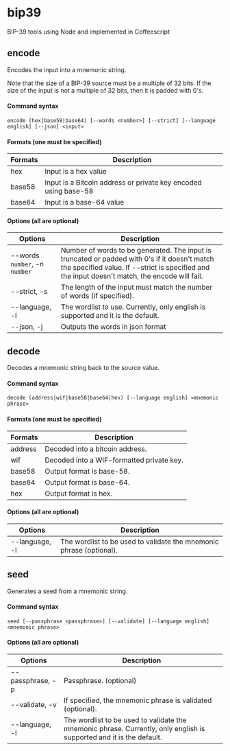 # bip39
BIP-39 tools using Node and implemented in Coffeescript

## encode
Encodes the input into a mnemonic string.

Note that the size of a BIP-39 source must be a multiple of 32 bits. If the size of the input is not a multiple of 32 bits, then it is padded with 0's.

#### Command syntax

    encode (hex|base58|base64) [--words <number>] [--strict] [--language english] [--json] <input>

#### Formats (one must be specified)

| Formats | Description |
|---------|-------------|
| hex     | Input is a hex value |
| base58  | Input is a Bitcoin address or private key encoded using base-58 |
| base64  | Input is a base-64 value |

#### Options (all are optional)

| Options                       | Description |
|-------------------------------|-------------|
| --words `number`, -n `number` | Number of words to be generated. The input is truncated or padded with 0's if it doesn't match the specified value. If --strict is specified and the input doesn't match, the encode will fail. |
| --strict, -s                  | The length of the input must match the number of words (if specified). |
| --language, -l                | The wordlist to use. Currently, only english is supported and it is the default. |
| --json, -j                    | Outputs the words in json format |


## decode
Decodes a mnemonic string back to the source value.

#### Command syntax

    decode (address|wif|base58|base64|hex) [--language english] <mnemonic phrase>

#### Formats (one must be specified)

| Formats  | Description |
|----------|-------------|
|  address | Decoded into a bitcoin address.  |
|  wif     | Decoded into a WIF-formatted private key. |
|  base58  | Output format is base-58. |
|  base64  | Output format is base-64. |
|  hex     | Output format is hex. |

#### Options (all are optional)

| Options         | Description |
|-----------------|-------------|
|  --language, -l | The wordlist to be used to validate the mnemonic phrase (optional). |


## seed
Generates a seed from a mnemonic string.

#### Command syntax

    seed [--passphrase <passphrase>] [--validate] [--language english] <mnemonic phrase>

#### Options (all are optional)

| Options | Description |
|---------|-------------|
| --passphrase, -p | Passphrase. (optional) |
| --validate, -v   | If specified, the mnemonic phrase is validated (optional). |
| --language, -l   | The wordlist to be used to validate the mnemonic phrase. Currently, only english is supported and it is the default. |
